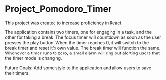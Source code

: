 # Project_Pomodoro_Timer

This project was created to increase proficiency in React. 

The application contains two timers, one for engaging in a task, and the other for taking a break.
The focus timer will countdown as soon as the user presses the play button. When the timer reaches
0, it will switch to the break timer and reset it's own value. The break timer will function the same.
Whenever a timer runs to zero, a small alarm will ring out alerting users that the timer mode is changing.

Future Goals: Add some style to the application and allow users to save their timers.
